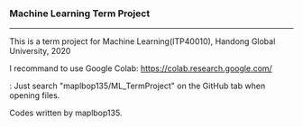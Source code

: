 ### Machine Learning Term Project

___________

This is a term project for Machine Learning(ITP40010), Handong Global University, 2020

I recommand to use Google Colab: https://colab.research.google.com/
  
: Just search "maplbop135/ML_TermProject" on the GitHub tab when opening files.

Codes written by maplbop135.

